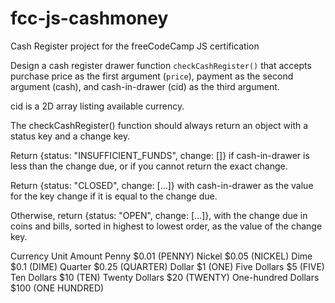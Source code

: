 # fcc-js-cashmoney
Cash Register project for the freeCodeCamp JS certification

Design a cash register drawer function `checkCashRegister()` that accepts purchase price as the first argument (`price`), payment as the second argument (cash), and cash-in-drawer (cid) as the third argument.

cid is a 2D array listing available currency.

The checkCashRegister() function should always return an object with a status key and a change key.

Return {status: "INSUFFICIENT_FUNDS", change: []} if cash-in-drawer is less than the change due, or if you cannot return the exact change.

Return {status: "CLOSED", change: [...]} with cash-in-drawer as the value for the key change if it is equal to the change due.

Otherwise, return {status: "OPEN", change: [...]}, with the change due in coins and bills, sorted in highest to lowest order, as the value of the change key.

Currency Unit	    Amount
Penny	            $0.01 (PENNY)
Nickel	            $0.05 (NICKEL)
Dime	            $0.1 (DIME)
Quarter	            $0.25 (QUARTER)
Dollar	            $1 (ONE)
Five Dollars	    $5 (FIVE)
Ten Dollars	        $10 (TEN)
Twenty Dollars	    $20 (TWENTY)
One-hundred Dollars	$100 (ONE HUNDRED)
